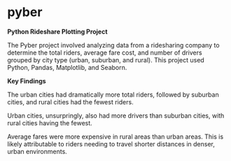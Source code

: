# pyber
**Python Rideshare Plotting Project** 

The Pyber project involved analyzing data from a ridesharing company to determine the total riders, average fare cost, and number of drivers grouped by city type (urban, suburban, and rural). This project used Python, Pandas, Matplotlib, and Seaborn. 

**Key Findings**

The urban cities had dramatically more total riders, followed by suburban cities, and rural cities had the fewest riders. 

Urban cities, unsurpringly, also had more drivers than suburban cities, with rural cities having the fewest. 

Average fares were more expensive in rural areas than urban areas. This is likely attributable to riders needing to travel shorter distances in denser, urban environments. 


